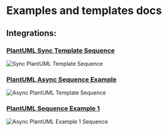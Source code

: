 # Examples and templates docs

## Integrations:
### [PlantUML Sync Template Sequence](https://github.com/anfalovK/uml/blob/main/Integrations/sync.iuml)
![Sync PlantUML Template Sequence](https://www.plantuml.com/plantuml/proxy?cache=no&src=https://raw.githubusercontent.com/anfalovK/uml/main/Integrations/sync.iuml)


### [PlantUML Async Sequence Example](https://github.com/anfalovK/uml/blob/main/Integrations/async.iuml)
![Async PlantUML Template Sequence](https://www.plantuml.com/plantuml/proxy?cache=no&src=https://raw.githubusercontent.com/anfalovK/uml/main/Integrations/async.iuml)

### [PlantUML Sequence Example 1](https://github.com/anfalovK/uml/blob/main/Integrations/main_sequnce_example1.iuml)
![Async PlantUML Example 1 Sequence](https://www.plantuml.com/plantuml/proxy?cache=no&src=https://raw.githubusercontent.com/anfalovK/uml/main/Integrations/main_sequnce_example1.iuml)
